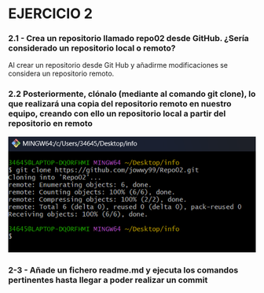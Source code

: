 # EJERCICIO 2  
### 2.1 - Crea un repositorio llamado repo02 desde GitHub. ¿Sería considerado un repositorio local o remoto?  
Al crear un repositorio desde Git Hub y añadirme modificaciones se considera un repositorio remoto.


### 2.2 Posteriormente, clónalo (mediante al comando git clone), lo que realizará una copia del repositorio remoto en nuestro equipo, creando con ello un repositorio local a partir del repositorio en remoto

![❌ERROR❌](./img/img1.png "clonando un repositorio remoto")  

### 2-3 - Añade un fichero readme.md y ejecuta los comandos pertinentes hasta llegar a poder realizar un commit

